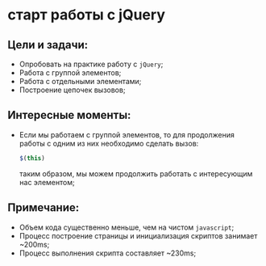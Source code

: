 # старт работы с jQuery

Цели и задачи:
-
* Опробовать на практике работу c `jQuery`;
* Работа с группой элементов;
* Работа с отдельными элементами;
* Построение цепочек вызовов;


Интересные моменты:
-  
- Если мы работаем с группой элементов, то для продолжения работы с одним из них необходимо сделать вызов:
  ```javascript
  $(this)
  ```
    таким образом, мы можем продолжить работать с интересующим нас элементом;

Примечание:
-
- Объем кода существенно меньше, чем на чистом `javascript`;
- Процесс построение страницы и инициализация скриптов занимает ~200ms;
- Процесс выполнения скрипта составляет ~230ms;
